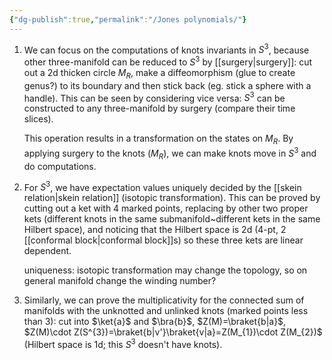 ```yaml
---
{"dg-publish":true,"permalink":"/Jones polynomials/"}
---
```



1. We can focus on the computations of knots invariants in $S^{3}$, because other three-manifold can be reduced to $S^{3}$ by [[surgery\|surgery]]: cut out a 2d thicken circle $M_{R}$, make a diffeomorphism (glue to create genus?) to its boundary and then stick back (eg. stick a sphere with a handle). This can be seen by considering vice versa: $S^{3}$ can be constructed to any three-manifold by surgery (compare their time slices).

    This operation results in a transformation on the states on  $M_{R}$. By applying surgery to the knots ($M_{R}$), we can make knots move in  $S^{3}$ and do computations.

2. For $S^{3}$, we have expectation values uniquely decided by the [[skein relation\|skein relation]] (isotopic transformation). This can be proved by cutting out a ket with 4 marked points, replacing by other two proper kets (different knots in the same submanifold~different kets in the same Hilbert space), and noticing that the Hilbert space is 2d (4-pt, 2 [[conformal block\|conformal block]]s) so these three kets are linear dependent.

    uniqueness: isotopic transformation may change the topology, so on general manifold change the winding number?
    
3. Similarly, we can prove the multiplicativity for the connected sum of manifolds with the unknotted and unlinked knots (marked points less than 3): cut into $\ket{a}$ and $\bra{b}$, $Z(M)=\braket{b|a}$, $Z(M)\cdot Z(S^{3})=\braket{b|v'}\braket{v|a}=Z(M_{1})\cdot Z(M_{2})$ (Hilbert space is 1d; this $S^{3}$ doesn't have knots). 